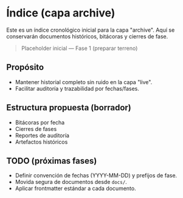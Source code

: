 # Índice (capa archive)

Este es un índice cronológico inicial para la capa "archive". Aquí se conservarán documentos históricos, bitácoras y cierres de fase.

> Placeholder inicial — Fase 1 (preparar terreno)

## Propósito
- Mantener historial completo sin ruido en la capa "live".
- Facilitar auditoría y trazabilidad por fechas/fases.

## Estructura propuesta (borrador)
- Bitácoras por fecha
- Cierres de fases
- Reportes de auditoría
- Artefactos históricos

## TODO (próximas fases)
- Definir convención de fechas (YYYY-MM-DD) y prefijos de fase.
- Movida segura de documentos desde `docs/`.
- Aplicar frontmatter estándar a cada documento.
